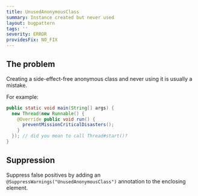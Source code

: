 ```yaml
---
title: UnusedAnonymousClass
summary: Instance created but never used
layout: bugpattern
tags: ''
severity: ERROR
providesFix: NO_FIX
---
```


<!--
*** AUTO-GENERATED, DO NOT MODIFY ***
To make changes, edit the @BugPattern annotation or the explanation in docs/bugpattern.
-->

## The problem
Creating a side-effect-free anonymous class and never using it is usually
a mistake.

For example:

```java
public static void main(String[] args) {
  new Thread(new Runnable() {
    @Override public void run() {
      preventMissionCriticalDisasters();
    }
  }); // did you mean to call Thread#start()?
}
```

## Suppression
Suppress false positives by adding an `@SuppressWarnings("UnusedAnonymousClass")` annotation to the enclosing element.
